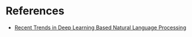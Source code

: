 # References
- [Recent Trends in Deep Learning Based Natural Language Processing](https://arxiv.org/pdf/1708.02709.pdf)